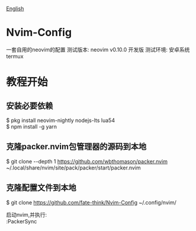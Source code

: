 [English](README.md)
# Nvim-Config
一套自用的neovim的配置
测试版本: neovim v0.10.0 开发版
测试环境: 安卓系统 termux 

# 教程开始

## 安装必要依赖
$ pkg install neovim-nightly nodejs-lts lua54  
$ npm install -g yarn

## 克隆packer.nvim包管理器的源码到本地
$ git clone --depth 1 https://github.com/wbthomason/packer.nvim ~/.local/share/nvim/site/pack/packer/start/packer.nvim

## 克隆配置文件到本地
$ git clone https://github.com/fate-think/Nvim-Config ~/.config/nvim/

启动nvim,并执行:  
:PackerSync
